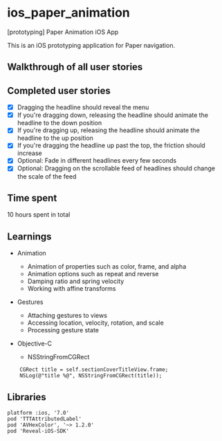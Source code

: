 ios_paper_animation
===================

[prototyping] Paper Animation iOS App

This is an iOS prototyping application for Paper navigation.

## Walkthrough of all user stories

## Completed user stories
 * [x] Dragging the headline should reveal the menu
 * [x] If you're dragging down, releasing the headline should animate the headline to the down position
 * [x] If you're dragging up, releasing the headline should animate the headline to the up position
 * [x] If you're dragging the headline up past the top, the friction should increase
 * [x] Optional: Fade in different headlines every few seconds
 * [x] Optional: Dragging on the scrollable feed of headlines should change the scale of the feed

## Time spent
10 hours spent in total

## Learnings
 * Animation
   * Animation of properties such as color, frame, and alpha
   * Animation options such as repeat and reverse
   * Damping ratio and spring velocity
   * Working with affine transforms
 * Gestures
   * Attaching gestures to views
   * Accessing location, velocity, rotation, and scale
   * Processing gesture state

 * Objective-C
   * NSStringFromCGRect
```
    CGRect title = self.sectionCoverTitleView.frame;
    NSLog(@"title %@", NSStringFromCGRect(title));
```
    
## Libraries
```
platform :ios, '7.0'
pod 'TTTAttributedLabel'
pod 'AVHexColor', '~> 1.2.0'
pod 'Reveal-iOS-SDK'
```
